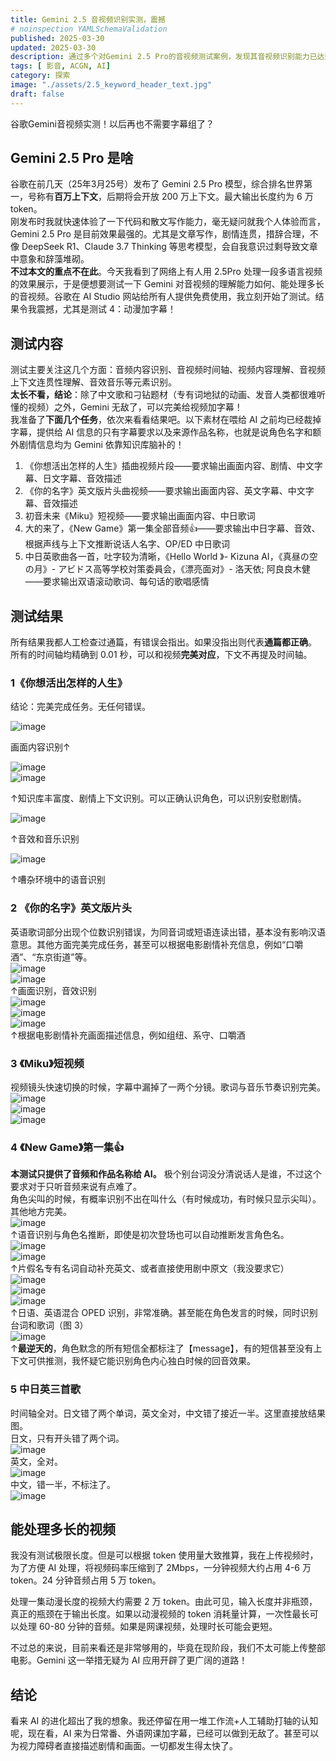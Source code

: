 ```yaml
---
title: Gemini 2.5 音视频识别实测，震撼
# noinspection YAMLSchemaValidation
published: 2025-03-30
updated: 2025-03-30
description: 通过多个对Gemini 2.5 Pro的音视频测试案例，发现其音视频识别能力已达到了惊人的水平，甚至可以为普通动漫视频加字幕，且准确率极高。
tags: [ 影音, ACGN, AI]
category: 探索
image: "./assets/2.5_keyword_header_text.jpg"
draft: false
---
```


谷歌Gemini音视频实测！以后再也不需要字幕组了？

## Gemini 2.5 Pro 是啥

谷歌在前几天（25年3月25号）发布了 Gemini 2.5 Pro 模型，综合排名世界第一，号称有**百万上下文**，后期将会开放 200 万上下文。最大输出长度约为 6 万 token。  
刚发布时我就快速体验了一下代码和散文写作能力，毫无疑问就我个人体验而言，Gemini 2.5 Pro 是目前效果最强的。尤其是文章写作，剧情连贯，措辞合理，不像 DeepSeek R1、Claude 3.7 Thinking 等思考模型，会自我意识过剩导致文章中意象和辞藻堆砌。  
**不过本文的重点不在此**。今天我看到了网络上有人用 2.5Pro 处理一段多语言视频的效果展示，于是便想要测试一下 Gemini 对音视频的理解能力如何、能处理多长的音视频。谷歌在 AI Studio 网站给所有人提供免费使用，我立刻开始了测试。结果令我震撼，尤其是测试 4：动漫加字幕！

## 测试内容

测试主要关注这几个方面：音频内容识别、音视频时间轴、视频内容理解、音视频上下文连贯性理解、音效音乐等元素识别。  
**太长不看，结论**：除了中文歌和刁钻题材（专有词地狱的动画、发音人类都很难听懂的视频）之外，Gemini 无敌了，可以完美给视频加字幕！  
我准备了**下面几个任务**，依次来看看结果吧。以下素材在喂给 AI 之前均已经裁掉字幕，提供给 AI 信息的只有字幕要求以及来源作品名称，也就是说角色名字和额外剧情信息均为 Gemini 依靠知识库脑补的！

1. 《你想活出怎样的人生》插曲视频片段——要求输出画面内容、剧情、中文字幕、日文字幕、音效描述
2. 《你的名字》英文版片头曲视频——要求输出画面内容、英文字幕、中文字幕、音效描述
3. 初音未来《Miku》短视频——要求输出画面内容、中日歌词
4. 大的来了，《New Game》第一集全部音频👍——要求输出中日字幕、音效、根据声线与上下文推断说话人名字、OP/ED 中日歌词
5. 中日英歌曲各一首，吐字较为清晰，《Hello World 》- Kizuna AI，《真昼の空の月》- アビドス高等学校対策委員会，《漂亮面对》- 洛天依; 阿良良木健——要求输出双语滚动歌词、每句话的歌唱感情

## 测试结果

所有结果我都人工检查过通篇，有错误会指出。如果没指出则代表**通篇都正确**。  
所有的时间轴均精确到 0.01 秒，可以和视频**完美对应**，下文不再提及时间轴。

### 1《你想活出怎样的人生》

结论：完美完成任务。无任何错误。

![image](./assets/image-20250330200924-5ae091o.png)

画面内容识别↑  

​![image](./assets/image-20250330201003-y08gh42.png)​  
​![image](./assets/image-20250330201129-zinij7h.png)  

↑知识库丰富度、剧情上下文识别。可以正确认识角色，可以识别安慰剧情。

​![image](./assets/image-20250330201257-nwuv0jk.png)  

↑音效和音乐识别  

​![image](./assets/image-20250330201445-dfhwio6.png)  

↑嘈杂环境中的语音识别

### 2 《你的名字》英文版片头

英语歌词部分出现个位数识别错误，为同音词或短语连读出错，基本没有影响汉语意思。其他方面完美完成任务，甚至可以根据电影剧情补充信息，例如“口嚼酒”、“东京街道”等。  
​![image](./assets/image-20250330201826-1drkby4.png)  
​![image](./assets/image-20250330201859-xljeb0v.png)  
↑画面识别，音效识别  
​![image](./assets/image-20250330201911-dw3uklv.png)  
​![image](./assets/image-20250330201927-zyh8w19.png)  
​![image](./assets/image-20250330201952-s2nonsq.png)  
↑根据电影剧情补充画面描述信息，例如组纽、系守、口嚼酒

### 3 《Miku》短视频

视频镜头快速切换的时候，字幕中漏掉了一两个分镜。歌词与音乐节奏识别完美。  
​![image](./assets/image-20250330202246-5g4lt6q.png)  
​![image](./assets/image-20250330202256-e6crnqi.png)  
​![image](./assets/image-20250330202319-23lg60r.png)

### 4 《New Game》第一集👍

**本测试只提供了音频和作品名称给 AI。**
极个别台词没分清说话人是谁，不过这个要求对于只听音频来说有点难了。  
角色尖叫的时候，有概率识别不出在叫什么（有时候成功，有时候只显示尖叫）。  
其他地方完美。  
​![image](./assets/image-20250330202640-328azbj.png)  
↑语音识别与角色名推断，即使是初次登场也可以自动推断发言角色名。  
​![image](./assets/image-20250330202735-4cfbmre.png)  
​![image](./assets/image-20250330202839-vrjftnd.png)  
↑片假名专有名词自动补充英文、或者直接使用剧中原文（我没要求它）  
​![image](./assets/image-20250330202959-5w1x7dj.png)  
​![image](./assets/image-20250330203014-7dyavxl.png)  
​![image](./assets/image-20250330203112-bd6f32t.png)  
↑日语、英语混合 OPED 识别，非常准确。甚至能在角色发言的时候，同时识别台词和歌词（图 3）  
​![image](./assets/image-20250330203142-pd4j6c7.png)  
↑**最逆天的**，角色默念的所有短信全都标注了【message】，有的短信甚至没有上下文可供推测，我怀疑它能识别角色内心独白时候的回音效果。

### 5 中日英三首歌

时间轴全对。日文错了两个单词，英文全对，中文错了接近一半。这里直接放结果图。  
日文，只有开头错了两个词。  
​![image](./assets/image-20250330203452-3hwi4qj.png)  
英文，全对。  
​![image](./assets/image-20250330203501-6800qy6.png)  
中文，错一半，不标注了。  
​![image](./assets/image-20250330203510-u08es6j.png)

## 能处理多长的视频

我没有测试极限长度。但是可以根据 token 使用量大致推算，我在上传视频时，为了方便 AI 处理，将视频码率压缩到了 2Mbps，一分钟视频大约占用 4-6 万 token。24 分钟音频占用 5 万 token。

处理一集动漫长度的视频大约需要 2 万 token。由此可见，输入长度并非瓶颈，真正的瓶颈在于输出长度。如果以动漫视频的 token 消耗量计算，一次性最长可以处理 60-80 分钟的音频。如果是网课视频，处理时长可能会更短。

不过总的来说，目前来看还是非常够用的，毕竟在现阶段，我们不太可能上传整部电影。Gemini 这一举措无疑为 AI 应用开辟了更广阔的道路！

## 结论

看来 AI 的进化超出了我的想象。我还停留在用一堆工作流+人工辅助打轴的认知呢，现在看，AI 来为日常番、外语网课加字幕，已经可以做到无敌了。甚至可以为视力障碍者直接描述剧情和画面。一切都发生得太快了。
